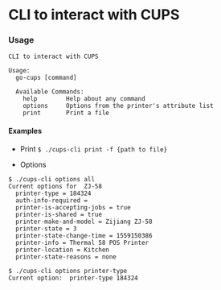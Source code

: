 # CLI to interact with CUPS


### Usage
```
CLI to interact with CUPS

Usage:
  go-cups [command]
  
  Available Commands:
    help        Help about any command
    options     Options from the printer's attribute list
    print       Print a file
```

#### Examples

- Print
```$ ./cups-cli print -f {path to file}```

- Options
```
$ ./cups-cli options all
Current options for  ZJ-58
  printer-type = 184324
  auth-info-required = 
  printer-is-accepting-jobs = true
  printer-is-shared = true
  printer-make-and-model = Zijiang ZJ-58
  printer-state = 3
  printer-state-change-time = 1559150386
  printer-info = Thermal 58 POS Printer
  printer-location = Kitchen
  printer-state-reasons = none
```
```
$ ./cups-cli options printer-type
Current option:  printer-type 184324
```
